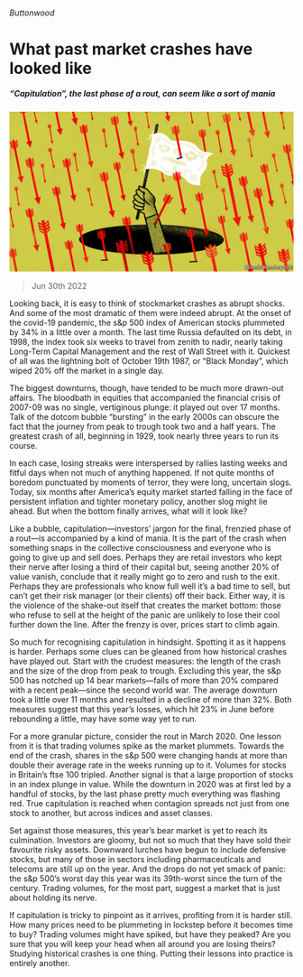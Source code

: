 ###### Buttonwood

# What past market crashes have looked like 

##### “Capitulation”, the last phase of a rout, can seem like a sort of mania 

![image](images/20220702_FND002.jpg) 

> Jun 30th 2022 

Looking back, it is easy to think of stockmarket crashes as abrupt shocks. And some of the most dramatic of them were indeed abrupt. At the onset of the covid-19 pandemic, the s&amp;p 500 index of American stocks plummeted by 34% in a little over a month. The last time Russia defaulted on its debt, in 1998, the index took six weeks to travel from zenith to nadir, nearly taking Long-Term Capital Management and the rest of Wall Street with it. Quickest of all was the lightning bolt of October 19th 1987, or “Black Monday”, which wiped 20% off the market in a single day.

The biggest downturns, though, have tended to be much more drawn-out affairs. The bloodbath in equities that accompanied the financial crisis of 2007-09 was no single, vertiginous plunge: it played out over 17 months. Talk of the dotcom bubble “bursting” in the early 2000s can obscure the fact that the journey from peak to trough took two and a half years. The greatest crash of all, beginning in 1929, took nearly three years to run its course.

In each case, losing streaks were interspersed by rallies lasting weeks and fitful days when not much of anything happened. If not quite months of boredom punctuated by moments of terror, they were long, uncertain slogs. Today, six months after America’s equity market started falling in the face of persistent inflation and tighter monetary policy, another slog might lie ahead. But when the bottom finally arrives, what will it look like?

Like a bubble, capitulation—investors’ jargon for the final, frenzied phase of a rout—is accompanied by a kind of mania. It is the part of the crash when something snaps in the collective consciousness and everyone who is going to give up and sell does. Perhaps they are retail investors who kept their nerve after losing a third of their capital but, seeing another 20% of value vanish, conclude that it really might go to zero and rush to the exit. Perhaps they are professionals who know full well it’s a bad time to sell, but can’t get their risk manager (or their clients) off their back. Either way, it is the violence of the shake-out itself that creates the market bottom: those who refuse to sell at the height of the panic are unlikely to lose their cool further down the line. After the frenzy is over, prices start to climb again.

So much for recognising capitulation in hindsight. Spotting it as it happens is harder. Perhaps some clues can be gleaned from how historical crashes have played out. Start with the crudest measures: the length of the crash and the size of the drop from peak to trough. Excluding this year, the s&amp;p 500 has notched up 14 bear markets—falls of more than 20% compared with a recent peak—since the second world war. The average downturn took a little over 11 months and resulted in a decline of more than 32%. Both measures suggest that this year’s losses, which hit 23% in June before rebounding a little, may have some way yet to run. 

For a more granular picture, consider the rout in March 2020. One lesson from it is that trading volumes spike as the market plummets. Towards the end of the crash, shares in the s&amp;p 500 were changing hands at more than double their average rate in the weeks running up to it. Volumes for stocks in Britain’s ftse 100 tripled. Another signal is that a large proportion of stocks in an index plunge in value. While the downturn in 2020 was at first led by a handful of stocks, by the last phase pretty much everything was flashing red. True capitulation is reached when contagion spreads not just from one stock to another, but across indices and asset classes. 

Set against those measures, this year’s bear market is yet to reach its culmination. Investors are gloomy, but not so much that they have sold their favourite risky assets. Downward lurches have begun to include defensive stocks, but many of those in sectors including pharmaceuticals and telecoms are still up on the year. And the drops do not yet smack of panic: the s&amp;p 500’s worst day this year was its 39th-worst since the turn of the century. Trading volumes, for the most part, suggest a market that is just about holding its nerve.

If capitulation is tricky to pinpoint as it arrives, profiting from it is harder still. How many prices need to be plummeting in lockstep before it becomes time to buy? Trading volumes might have spiked, but have they peaked? Are you sure that you will keep your head when all around you are losing theirs? Studying historical crashes is one thing. Putting their lessons into practice is entirely another.






